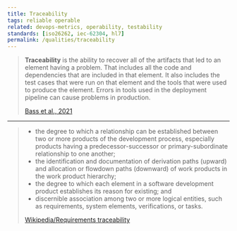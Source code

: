 ```yaml
---
title: Traceability
tags: reliable operable
related: devops-metrics, operability, testability
standards: [iso26262, iec-62304, hl7]
permalink: /qualities/traceability
---
```


>**Traceability** is the ability to recover all of the artifacts that led to an element having a problem. 
>That includes all the code and dependencies that are included in that element. 
>It also includes the test cases that were run on that element and the tools that were used to produce the element. 
>Errors in tools used in the deployment pipeline can cause problems in production.
>
>[Bass et al., 2021](/references/#bass2021software)

<hr class="with-no-margin"/>

>* the degree to which a relationship can be established between two or more products of the development process, especially products having a predecessor-successor or primary-subordinate relationship to one another; 
>* the identification and documentation of derivation paths (upward) and allocation or flowdown paths (downward) of work products in the work product hierarchy;
>* the degree to which each element in a software development product establishes its reason for existing; and 
>* discernible association among two or more logical entities, such as requirements, system elements, verifications, or tasks.
>
>[Wikipedia/Requirements traceability](https://en.wikipedia.org/wiki/Requirements_traceability)
